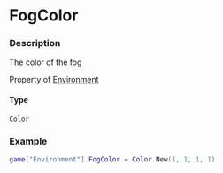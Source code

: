 # FogColor
### Description
The color of the fog

Property of [Environment](/classes/Environment/)

#### Type
`Color`

### Example
```lua
game["Environment"].FogColor = Color.New(1, 1, 1, 1)
```
